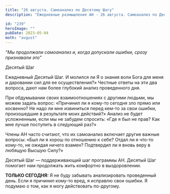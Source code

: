 ```yaml
---
title: "26 августа. Самоанализ по Десятому Шагу"
description: "Ежедневные размышления АН - 26 августа. Самоанализ по Десятому Шагу"

id: "239"
heroImage: ""
pubDate: 2023-05-04
moth: "avgust"
---
```


_“Мы продолжали самоанализ и, когда допускали ошибки, сразу признавали это”_

Десятый Шаг

Ежедневный Десятый Шаг. И молился ли Я о знания воли Бога для меня и даровании
сил для ее осуществления?» Честные ответы на эти два вопроса, дают нам более
глубокий анализ проведенного дня.

При обдумывании своих взаимоотношениях с другими людьми, мы можем задать
вопрос: «Причинил ли я кому-то сегодня зло прямо или косвенно? Не надо ли мне
извиниться перед кем-то за свои ошибки, произошедшие в результате моих
действий?» Анализ не будет усложненным, если мы не забудем спросить: «Где я
был не прав? Как мне лучше поступить в следующий раз?»

Члены АН часто считают, что их самоанализ включает другие важные вопросы: «Был
ли я хорош по отношению к себе? Отдал ли я что-то кому-то, не ожидая ничего
взамен? Подтвердил ли я вновь веру в любящую Высшую Силу?»

Десятый Шаг — поддерживающий шаг программы АН. Десятый Шаг помогает нам
продолжать жить комфортно в выздоровлении.

**ТОЛЬКО СЕГОДНЯ:** Я не буду забывать анализировать проведенный день. Если я
причинил кому-то вред, я исправлю свои ошибки. Я подумаю о том, как я могу
действовать по-другому.
